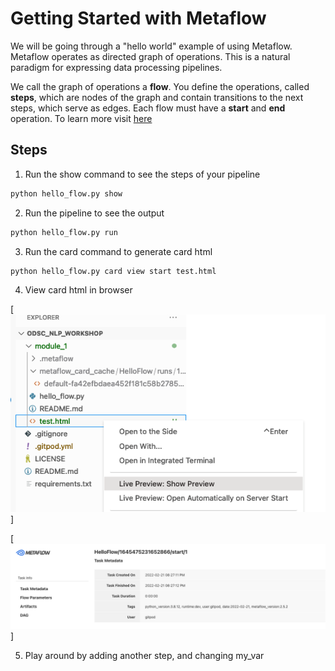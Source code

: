 # Getting Started with Metaflow

We will be going through a "hello world" example of using Metaflow. Metaflow operates as directed graph of operations. This is a natural paradigm for expressing data processing pipelines.  

We call the graph of operations a **flow**. You define the operations, called **steps**, which are nodes of the graph and contain transitions to the next steps, which serve as edges. Each flow must have a **start** and **end** operation. To learn more visit [here](https://docs.metaflow.org/metaflow/basics)

## Steps

1. Run the show command to see the steps of your pipeline

```bash
python hello_flow.py show
```

2. Run the pipeline to see the output

```bash
python hello_flow.py run
```

3. Run the card command to generate card html

```bash
python hello_flow.py card view start test.html
```

4. View card html in browser

[![Show image](images/live_preview_button.png)]  

[![Show image](images/metaflow_example.png)]


5. Play around by adding another step, and changing my_var

